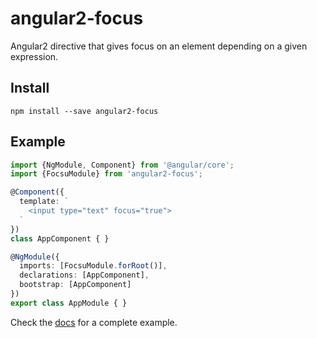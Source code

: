# angular2-focus

Angular2 directive that gives focus on an element depending on a given expression.

## Install

`npm install --save angular2-focus`

## Example

```typescript
import {NgModule, Component} from '@angular/core';
import {FocsuModule} from 'angular2-focus';

@Component({
  template: `
    <input type="text" focus="true">
  `
})
class AppComponent { }

@NgModule({
  imports: [FocsuModule.forRoot()],
  declarations: [AppComponent],
  bootstrap: [AppComponent]
})
export class AppModule { }
```

Check the [docs](docs) for a complete example.
